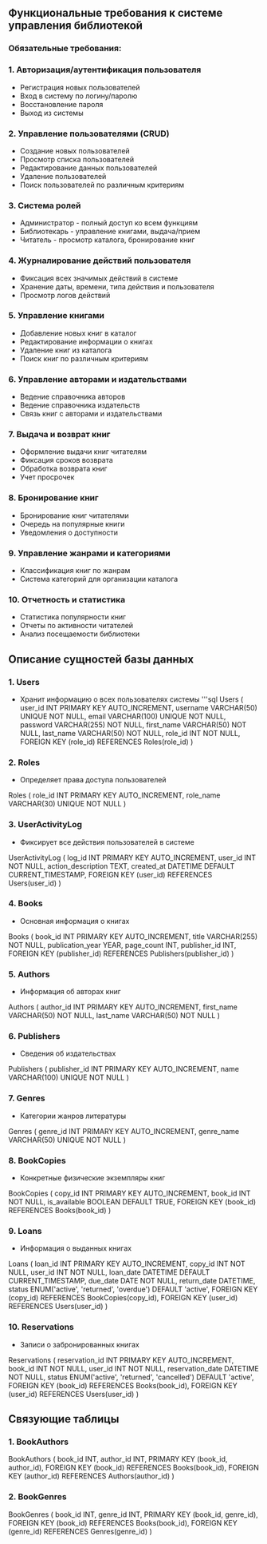 ## Функциональные требования к системе управления библиотекой

### Обязательные требования:

### 1. Авторизация/аутентификация пользователя
- Регистрация новых пользователей
- Вход в систему по логину/паролю
- Восстановление пароля
- Выход из системы

### 2. Управление пользователями (CRUD)
- Создание новых пользователей
- Просмотр списка пользователей
- Редактирование данных пользователей
- Удаление пользователей
- Поиск пользователей по различным критериям

### 3. Система ролей
- Администратор - полный доступ ко всем функциям
- Библиотекарь - управление книгами, выдача/прием
- Читатель - просмотр каталога, бронирование книг

### 4. Журналирование действий пользователя
- Фиксация всех значимых действий в системе
- Хранение даты, времени, типа действия и пользователя
- Просмотр логов действий

### 5. Управление книгами
- Добавление новых книг в каталог
- Редактирование информации о книгах
- Удаление книг из каталога
- Поиск книг по различным критериям

### 6. Управление авторами и издательствами
- Ведение справочника авторов
- Ведение справочника издательств
- Связь книг с авторами и издательствами

### 7. Выдача и возврат книг
- Оформление выдачи книг читателям
- Фиксация сроков возврата
- Обработка возврата книг
- Учет просрочек

### 8. Бронирование книг
- Бронирование книг читателями
- Очередь на популярные книги
- Уведомления о доступности

### 9. Управление жанрами и категориями
- Классификация книг по жанрам
- Система категорий для организации каталога

### 10. Отчетность и статистика
- Статистика популярности книг
- Отчеты по активности читателей
- Анализ посещаемости библиотеки

## Описание сущностей базы данных

### 1. Users
- Хранит информацию о всех пользователях системы
'''sql
Users (
    user_id INT PRIMARY KEY AUTO_INCREMENT,
    username VARCHAR(50) UNIQUE NOT NULL,
    email VARCHAR(100) UNIQUE NOT NULL,
    password VARCHAR(255) NOT NULL,
    first_name VARCHAR(50) NOT NULL,
    last_name VARCHAR(50) NOT NULL,
    role_id INT NOT NULL,
    FOREIGN KEY (role_id) REFERENCES Roles(role_id)
)

### 2. Roles
- Определяет права доступа пользователей

Roles (
    role_id INT PRIMARY KEY AUTO_INCREMENT,
    role_name VARCHAR(30) UNIQUE NOT NULL
)

### 3. UserActivityLog
- Фиксирует все действия пользователей в системе

UserActivityLog (
    log_id INT PRIMARY KEY AUTO_INCREMENT,
    user_id INT NOT NULL,
    action_description TEXT,
    created_at DATETIME DEFAULT CURRENT_TIMESTAMP,
    FOREIGN KEY (user_id) REFERENCES Users(user_id)
)

### 4. Books
- Основная информация о книгах

Books (
    book_id INT PRIMARY KEY AUTO_INCREMENT,
    title VARCHAR(255) NOT NULL,
    publication_year YEAR,
    page_count INT,
    publisher_id INT,
    FOREIGN KEY (publisher_id) REFERENCES Publishers(publisher_id)
)

### 5. Authors
- Информация об авторах книг

Authors (
    author_id INT PRIMARY KEY AUTO_INCREMENT,
    first_name VARCHAR(50) NOT NULL,
    last_name VARCHAR(50) NOT NULL
)

### 6. Publishers
- Сведения об издательствах

Publishers (
    publisher_id INT PRIMARY KEY AUTO_INCREMENT,
    name VARCHAR(100) UNIQUE NOT NULL
)

### 7. Genres
- Категории жанров литературы

Genres (
    genre_id INT PRIMARY KEY AUTO_INCREMENT,
    genre_name VARCHAR(50) UNIQUE NOT NULL
)

### 8. BookCopies
- Конкретные физические экземпляры книг

BookCopies (
    copy_id INT PRIMARY KEY AUTO_INCREMENT,
    book_id INT NOT NULL,
    is_available BOOLEAN DEFAULT TRUE,
    FOREIGN KEY (book_id) REFERENCES Books(book_id)
)

### 9. Loans
- Информация о выданных книгах

Loans (
    loan_id INT PRIMARY KEY AUTO_INCREMENT,
    copy_id INT NOT NULL,
    user_id INT NOT NULL,
    loan_date DATETIME DEFAULT CURRENT_TIMESTAMP,
    due_date DATE NOT NULL,
    return_date DATETIME,
    status ENUM('active', 'returned', 'overdue') DEFAULT 'active',
    FOREIGN KEY (copy_id) REFERENCES BookCopies(copy_id),
    FOREIGN KEY (user_id) REFERENCES Users(user_id)
)

### 10. Reservations
- Записи о забронированных книгах

Reservations (
    reservation_id INT PRIMARY KEY AUTO_INCREMENT,
    book_id INT NOT NULL,
    user_id INT NOT NULL,
    reservation_date DATETIME NOT NULL,
    status ENUM('active', 'returned', 'cancelled') DEFAULT 'active',
    FOREIGN KEY (book_id) REFERENCES Books(book_id),
    FOREIGN KEY (user_id) REFERENCES Users(user_id)
)

## Связующие таблицы

### 1. BookAuthors 

BookAuthors (
    book_id INT,
    author_id INT,
    PRIMARY KEY (book_id, author_id),
    FOREIGN KEY (book_id) REFERENCES Books(book_id),
    FOREIGN KEY (author_id) REFERENCES Authors(author_id)
)

### 2. BookGenres 

BookGenres (
    book_id INT,
    genre_id INT,
    PRIMARY KEY (book_id, genre_id),
    FOREIGN KEY (book_id) REFERENCES Books(book_id),
    FOREIGN KEY (genre_id) REFERENCES Genres(genre_id)
)
